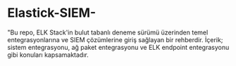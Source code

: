# Elastick-SIEM-
"Bu repo, ELK Stack'in bulut tabanlı deneme sürümü üzerinden temel entegrasyonlarına ve SIEM çözümlerine giriş sağlayan bir rehberdir. İçerik; sistem entegrasyonu, ağ paket entegrasyonu ve ELK endpoint entegrasyonu gibi konuları kapsamaktadır.
